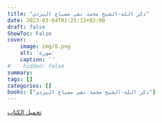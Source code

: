 ```yaml
---
title: "ذكر الله-الشيخ محمد تقي مصباح اليزدي"
date: 2023-03-04T01:21:13+03:00
draft: false
ShowToc: False
cover:
    image: img/8.png
    alt: 'صورة'
    caption: ''
#    hidden: false
summary: 
tags: []
categories: []
books: ["ذكر الله-الشيخ محمد تقي مصباح اليزدي"]
---
```

[تحميل الكتاب](./../../books/8.pdf)